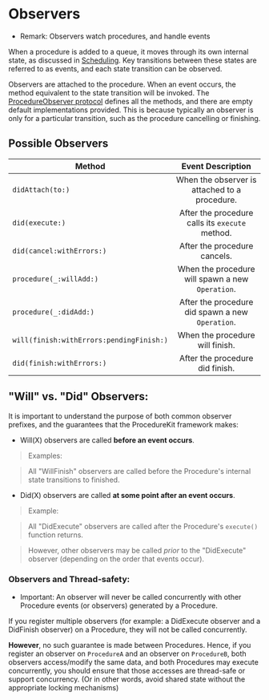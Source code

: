 # Observers

- Remark: Observers watch procedures, and handle events


When a procedure is added to a queue, it moves through its own internal state, as discussed in [Scheduling](Classes\Scheduling.html). Key transitions between these states are referred to as events, and each state transition can be observed.

Observers are attached to the procedure. When an event occurs, the method equivalent to the state transition will be invoked. The [ProcedureObserver protocol](Protocols//ProcedureObserver.html) defines all the methods, and there are empty default implementations provided. This is because typically an observer is only for a particular transition, such as the procedure cancelling or finishing.

## Possible Observers

| Method   | Event Description |
|----------------|:--------------------------:|
| `didAttach(to:)` | When the observer is attached to a procedure. |
| `did(execute:)`  | After the procedure calls its `execute` method. |
| `did(cancel:withErrors:)`  | After the procedure cancels. |
| `procedure(_:willAdd:)`  | When the procedure will spawn a new `Operation`. |
| `procedure(_:didAdd:)`  | After the procedure did spawn a new `Operation`. |
| `will(finish:withErrors:pendingFinish:)`  | When the procedure will finish. |
| `did(finish:withErrors:)`  | After the procedure did finish. |


## "Will" vs. "Did" Observers:

It is important to understand the purpose of both common observer prefixes, and the guarantees that the ProcedureKit framework makes:

- Will(X) observers are called **before an event occurs**.

> Examples:

> All "WillFinish" observers are called before the Procedure's internal state transitions to finished.

- Did(X) observers are called **at some point after an event occurs**.

> Example:

> All "DidExecute" observers are called after the Procedure's `execute()` function returns.

> However, other observers may be called *prior* to the "DidExecute" observer (depending on the order that events occur).

### Observers and Thread-safety:

- Important: An observer will never be called concurrently with other Procedure events (or observers) generated by a Procedure.

If you register multiple observers (for example: a DidExecute observer and a DidFinish observer) on a Procedure, they will not be called concurrently.

**However**, no such guarantee is made between Procedures. Hence, if you register an observer on `ProcedureA` and an observer on `ProcedureB`, both observers access/modify the same data, and both Procedures may execute concurrently, you should ensure that those accesses are thread-safe or support concurrency. (Or in other words, avoid shared state without the appropriate locking mechanisms)